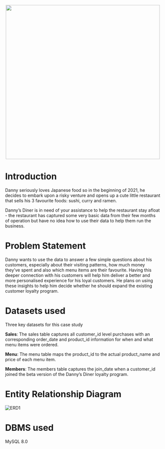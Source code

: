 <p align="center">
<img src="https://github.com/shivin316/8__Week_SQL_Challenge/assets/122541994/8aca82c3-b509-43b0-b461-ec5d21e2fc3a" width="500">
</p>

<h1>Introduction</h1>

Danny seriously loves Japanese food so in the beginning of 2021, he decides to embark upon a risky venture and opens up a cute little restaurant that sells his 3 favourite foods: sushi, curry and ramen.

Danny’s Diner is in need of your assistance to help the restaurant stay afloat - the restaurant has captured some very basic data from their few months of operation but have no idea how to use their data to help them run the business.

<h1>Problem Statement</h1>

Danny wants to use the data to answer a few simple questions about his customers, especially about their visiting patterns, how much money they’ve spent and also which menu items are their favourite. Having this deeper connection with his customers will help him deliver a better and more personalised experience for his loyal customers. He plans on using these insights to help him decide whether he should expand the existing customer loyalty program.

<h1>Datasets used</h1>

Three key datasets for this case study

**Sales**: The sales table captures all customer_id level purchases with an corresponding order_date and product_id information for when and what menu items were ordered.

**Menu**: The menu table maps the product_id to the actual product_name and price of each menu item.

**Members**: The members table captures the join_date when a customer_id joined the beta version of the Danny’s Diner loyalty program.

<h1>Entity Relationship Diagram </h1>

![ERD1](https://github.com/shivin316/8__Week_SQL_Challenge/assets/122541994/eaf489c0-c42a-4a24-b8c1-47a997ae7d4b)


<h1>DBMS used</h1>

MySQL 8.0

